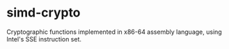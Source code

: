 # simd-crypto

Cryptographic functions implemented in x86-64 assembly language, using Intel's SSE instruction set.
